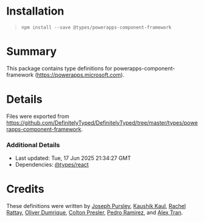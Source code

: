 # Installation
> `npm install --save @types/powerapps-component-framework`

# Summary
This package contains type definitions for powerapps-component-framework (https://powerapps.microsoft.com).

# Details
Files were exported from https://github.com/DefinitelyTyped/DefinitelyTyped/tree/master/types/powerapps-component-framework.

### Additional Details
 * Last updated: Tue, 17 Jun 2025 21:34:27 GMT
 * Dependencies: [@types/react](https://npmjs.com/package/@types/react)

# Credits
These definitions were written by [Joseph Pursley](https://github.com/jopursle), [Kaushik Kaul](https://github.com/kaushikkaul), [Rachel Rattay](https://github.com/rarattay), [Oliver Dumrique](https://github.com/OliverDumrique), [Colton Presler](https://github.com/CoPrez), [Pedro Ramirez](https://github.com/pjramirez-ms), and [Alex Tran](https://github.com/Alex-MSFT).
